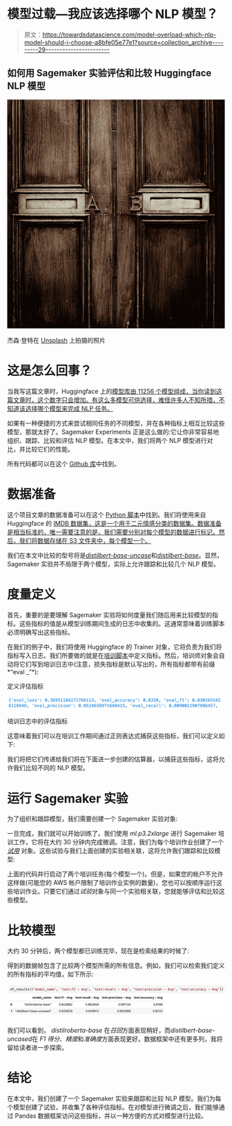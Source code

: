 # 模型过载—我应该选择哪个 NLP 模型？

> 原文：<https://towardsdatascience.com/model-overload-which-nlp-model-should-i-choose-a8bfe05e77e1?source=collection_archive---------29----------------------->

## 如何用 Sagemaker 实验评估和比较 Huggingface NLP 模型

![](img/33cd104fb90d737c0a34ec0e0f698bb9.png)

杰森·登特在 [Unsplash](https://unsplash.com?utm_source=medium&utm_medium=referral) 上拍摄的照片

# 这是怎么回事？

当我写这篇文章时，Huggingface 上的[模型库由 11256 个模型组成，当你读到这篇文章时，这个数字只会增加。有这么多模型可供选择，难怪许多人不知所措，不知道该选择哪个模型来完成 NLP 任务。](https://huggingface.co/models)

如果有一种便捷的方式来尝试相同任务的不同模型，并在各种指标上相互比较这些模型，那就太好了。Sagemaker Experiments 正是这么做的:它让你非常容易地组织、跟踪、比较和评估 NLP 模型。在本文中，我们将两个 NLP 模型进行对比，并比较它们的性能。

所有代码都可以在这个 [Github 库](https://github.com/marshmellow77/sm-hf-experiments)中找到。

# 数据准备

这个项目文章的数据准备可以在这个 [Python 脚本](https://github.com/marshmellow77/sm-hf-experiments/blob/main/1_data_prep.py)中找到。我们将使用来自 Huggingface 的 [IMDB 数据集，这是一个用于二元情感分类的数据集。数据准备是相当标准的，唯一需要注意的是，我们需要分别对每个模型的数据进行标记。然后，我们将数据存储在 S3 文件夹中，每个模型一个。](https://huggingface.co/datasets/imdb)

我们在本文中比较的型号将是[*distilbert-base-uncase*](https://huggingface.co/distilbert-base-uncased)和[*distilbert-base*](https://huggingface.co/distilroberta-base)。显然，Sagemaker 实验并不局限于两个模型，实际上允许跟踪和比较几个 NLP 模型。

# 度量定义

首先，重要的是要理解 Sagemaker 实验将如何度量我们随后用来比较模型的指标。这些指标的值是从模型训练期间生成的日志中收集的。这通常意味着训练脚本必须明确写出这些指标。

在我们的例子中，我们将使用 Huggingface 的 Trainer 对象，它将负责为我们将指标写入日志。我们所要做的就是在[培训脚本](https://github.com/marshmellow77/sm-hf-experiments/blob/main/scripts/train.py)中定义指标。然后，培训师对象会自动将它们写到培训日志中(注意，损失指标是默认写出的，所有指标都带有前缀*“eval _”*):

定义评估指标

![](img/de6234a59210a38cce6b7a5c73e87c9e.png)

培训日志中的评估指标

这意味着我们可以在培训工作期间通过正则表达式捕获这些指标，我们可以定义如下:

我们将把它们传递给我们将在下面进一步创建的估算器，以捕获这些指标，这将允许我们比较不同的 NLP 模型。

# 运行 Sagemaker 实验

为了组织和跟踪模型，我们需要创建一个 Sagemaker 实验对象:

一旦完成，我们就可以开始训练了。我们使用 *ml.p3.2xlarge* 进行 Sagemaker 培训工作，它将在大约 30 分钟内完成微调。注意，我们为每个培训作业创建了一个 [*试用*](https://sagemaker-experiments.readthedocs.io/en/latest/trial.html) 对象。这些试验与我们上面创建的实验相关联，这将允许我们跟踪和比较模型:

上面的代码并行启动了两个培训任务(每个模型一个)。但是，如果您的帐户不允许这样做(可能您的 AWS 帐户限制了培训作业实例的数量)，您也可以按顺序运行这些培训作业。只要它们通过*试验*对象与同一个实验相关联，您就能够评估和比较这些模型。

# 比较模型

大约 30 分钟后，两个模型都已训练完毕，现在是检索结果的时候了:

得到的数据帧包含了比较两个模型所需的所有信息。例如，我们可以检索我们定义的所有指标的平均值，如下所示:

![](img/fbcb6de26410e4c52033d7901b4f8319.png)

我们可以看到， *distilroberta-base* 在*召回*方面表现稍好，而*distilbert-base-uncased*在 *F1 得分*、*精度*和*准确度*方面表现更好。数据框架中还有更多列，我将留给读者进一步探索。

# 结论

在本文中，我们创建了一个 Sagemaker 实验来跟踪和比较 NLP 模型。我们为每个模型创建了试验，并收集了各种评估指标。在对模型进行微调之后，我们能够通过 Pandas 数据框架访问这些指标，并以一种方便的方式对模型进行比较。